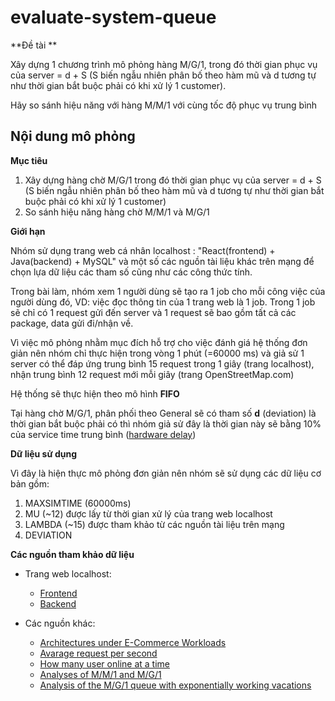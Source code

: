 # evaluate-system-queue

**Đề tài **

Xây dựng 1 chương trình mô phỏng hàng M/G/1, 
trong đó thời gian phục vụ của server = d + S (S biến ngẫu nhiên phân bố theo hàm mũ và d tương tự như thời gian bắt buộc phải có khi xử lý 1 customer). 

Hãy so sánh hiệu năng với hàng M/M/1 với cùng tốc độ phục vụ trung bình 


## Nội dung mô phỏng

**Mục tiêu**
1. Xây dựng hàng chờ M/G/1 trong đó thời gian phục vụ của server = d + S (S biến ngẫu nhiên phân bố theo hàm mũ và d tương tự như thời gian bắt buộc phải có khi xử lý 1 customer)
2. So sánh hiệu năng hàng chờ M/M/1 và M/G/1 

**Giới hạn**

Nhóm sử dụng trang web cá nhân localhost : "React(frontend) + Java(backend) + MySQL" và một số các nguồn tài liệu khác trên mạng để chọn lựa dữ liệu các tham số cũng như các công thức tính.

Trong bài làm, nhóm xem 1 người dùng sẽ tạo ra 1 job cho mỗi công việc của người dùng đó, VD: việc đọc thông tin của 1 trang web là 1 job. Trong 1 job sẽ chỉ có 1 request gửi đến server và 1 request sẽ bao gồm tất cả các package, data gửi đi/nhận về.

Vì việc mô phỏng nhằm mục đích hỗ trợ cho việc đánh giá hệ thống đơn giản nên nhóm chỉ thực hiện trong vòng 1 phút (=60000 ms) và giả sử 1 server có thể đáp ứng trung bình 15 request trong 1 giây (trang localhost), nhận trung bình 12 request mới mỗi giây (trang OpenStreetMap.com)

Hệ thống sẽ thực hiện theo mô hình **FIFO** 

Tại hàng chờ M/G/1, phân phối theo General sẽ có tham số **d** (deviation) là thời gian bắt buộc phải có thì nhóm giả sử đây là thời gian này sẽ bằng 10% của service time trung bình ([hardware delay](https://dgway.com/blog_E/2021/02/22/measuring-latency-time/))


**Dữ liệu sử dụng**

Vì đây là hiện thực mô phỏng đơn giản nên nhóm sẽ sử dụng các dữ liệu cơ bản gồm: 
1. MAXSIMTIME  (60000ms)
2. MU (~12)          được lấy từ thời gian xử lý của trang web localhost
3. LAMBDA (~15)      được tham khảo từ các nguồn tài liệu trên mạng
4. DEVIATION 


**Các nguồn tham khảo dữ liệu**
- Trang web localhost:
    - [Frontend](https://github.com/luongcaothanh/LearningSystemFrontend)
    - [Backend](https://github.com/luongcaothanh/LearningSystemBackend)

- Các nguồn khác:
    - [Architectures under E-Commerce Workloads](https://www.ele.uri.edu/Research/hpcl/DRALIC/JPDC.pdf)
    - [Avarage request per second](https://stackoverflow.com/questions/373098/whats-the-average-requests-per-second-for-a-production-web-application)
    - [How many user online at a time](https://www.quora.com/How-many-average-users-online-at-a-time-does-it-take-to-make-500-requests-per-second-or-30-000-requests-per-minute)
    - [Analyses of M/M/1 and M/G/1](https://antaresc.github.io/src/documents/classes/cs162-mm1-mg1.pdf)
    - [Analysis of the M/G/1 queue with exponentially working vacations](http://gljc.sxu.edu.cn/docs/2013-11/20131129080953362966.pdf)

